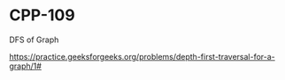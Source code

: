 # CPP-109
DFS of Graph










https://practice.geeksforgeeks.org/problems/depth-first-traversal-for-a-graph/1#

